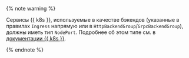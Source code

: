 {% note warning %}

Сервисы {{ k8s }}, используемые в качестве бэкендов (указанные в правилах `Ingress` напрямую или в `HttpBackendGroup`/`GrpcBackendGroup`), должны иметь тип `NodePort`. Подробнее об этом типе см. в [документации {{ k8s }}](https://kubernetes.io/docs/concepts/services-networking/service/#type-nodeport).

{% endnote %}